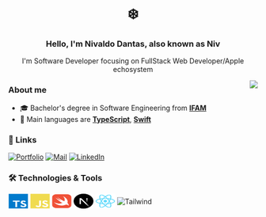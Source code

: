 <div align="center">
  
# ❄️

### Hello, I'm Nivaldo Dantas, also known as Niv

I'm Software Developer focusing on FullStack Web Developer/Apple echosystem

<img src="https://hookah-haze.com/assets/img/bg_top.gif" height="400px" align="right" />

</div>

### About me

- 🎓 Bachelor's degree in Software Engineering from [**IFAM**](https://www2.ifam.edu.br)
- 💫 Main languages are [**TypeScript**](https://www.typescriptlang.org), [**Swift**](https://swift.org)

### 🔗 Links
[![Portfolio](https://img.shields.io/badge/Portfolio-000000?style=for-the-badge&logo=accenture&logoColor=white)](https://)
[![Mail](https://img.shields.io/badge/Mail-FFFFFF?style=for-the-badge&logo=mailboxdotorg&logoColor=white)](mailto:nivdantas@icloud.com)
[![LinkedIn](https://img.shields.io/badge/LinkedIn-0077B5?style=for-the-badge&logo=linkedin&logoColor=white)](https://www.linkedin.com/in/nivaldo-dantas/)

### 🛠️ Technologies & Tools
<div style="display: inline_block">
  <img align="center" alt="TypeScript" height="30" width="40" src="https://raw.githubusercontent.com/devicons/devicon/master/icons/typescript/typescript-plain.svg">
  <img align="center" alt="JavaScript" height="30" width="40" src="https://raw.githubusercontent.com/devicons/devicon/master/icons/javascript/javascript-plain.svg">
  <img align="center" alt="Swift" height="30" width="40" src="https://raw.githubusercontent.com/devicons/devicon/refs/heads/master/icons/swift/swift-original.svg">
  <img align="center" alt="NextJS" height="30" width="40" src="https://raw.githubusercontent.com/devicons/devicon/refs/heads/master/icons/nextjs/nextjs-original.svg">
  <img align="center" alt="React" height="30" width="40" src="https://raw.githubusercontent.com/devicons/devicon/master/icons/react/react-original.svg">
  <img align="center" alt="Tailwind" height="30" width="40" src="https://www.vectorlogo.zone/logos/tailwindcss/tailwindcss-icon.svg">
</div>
